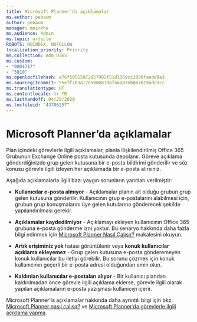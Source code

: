 ```yaml
---
title: Microsoft Planner’da açıklamalar
ms.author: pebaum
author: pebaum
manager: mnirkhe
ms.audience: Admin
ms.topic: article
ROBOTS: NOINDEX, NOFOLLOW
localization_priority: Priority
ms.collection: Adm_O365
ms.custom:
- "9001717"
- "3810"
ms.openlocfilehash: a76f50555972957982f51d1369cc2030faede9a3
ms.sourcegitcommit: 55eff703a17e500681d8fa6a87eb067019ade3cc
ms.translationtype: HT
ms.contentlocale: tr-TR
ms.lasthandoff: 04/22/2020
ms.locfileid: "43706257"
---
```

# <a name="comments-in-microsoft-planner"></a>Microsoft Planner’da açıklamalar

Plan içindeki görevlerle ilgili açıklamalar, planla ilişkilendirilmiş Office 365 Grubunun Exchange Online posta kutusunda depolanır.  Göreve açıklama gönderdiğinizde grup gelen kutusuna bir e-posta bildirimi gönderilir ve söz konusu görevle ilgili izleyen her açıklamada bir e-posta alırsınız.

Aşağıda açıklamalarla ilgili bazı yaygın sorunların yanıtları verilmiştir:

- **Kullanıcılar e-posta almıyor** - Açıklamalar planın ait olduğu grubun grup gelen kutusuna gönderilir. Kullanıcının grup e-postalarını alabilmesi için, grubun grup konuşmalarını üye gelen kutularına gönderecek şekilde yapılandırılması gerekir.

- **Açıklamalar kaydedilmiyor** -  Açıklamayı ekleyen kullanıcının Office 365 grubuna e-posta gönderme izni yoktur. Bu senaryo hakkında daha fazla bilgi edinmek için [Microsoft Planner Nasıl Çalışır?](https://techcommunity.microsoft.com/t5/planner-blog/how-microsoft-planner-works/ba-p/1214736) makalesini okuyun.

- **Artık erişiminiz yok** hatası görüntülenir veya **konuk kullanıcılar açıklama ekleyemez** - Grup gelen kutusuna e-posta gönderemeyen konuk kullanıcılar bu iletiyi görebilir. Bu sorunu çözmek için konuk kullanıcının geçerli bir e-posta adresi olduğundan emin olun.

- **Kaldırılan kullanıcılar e-postaları alıyor** -  Bir kullanıcı plandan kaldırılmadan önce görevle ilgili açıklama eklerse, görevle ilgili olarak yapılan açıklamaların e-posta yazışması kullanıcıyı içerir.

Microsoft Planner’la açıklamalar hakkında daha ayrıntılı bilgi için bkz. [Microsoft Planner nasıl çalışır?](https://techcommunity.microsoft.com/t5/planner-blog/how-microsoft-planner-works/ba-p/1214736) ve [Microsoft Planner’da görevlerle ilgili açıklama yapma](https://support.microsoft.com/office/comment-on-tasks-in-microsoft-planner-fd4aedde-7785-4cd0-96ee-122fbc9140e1).
